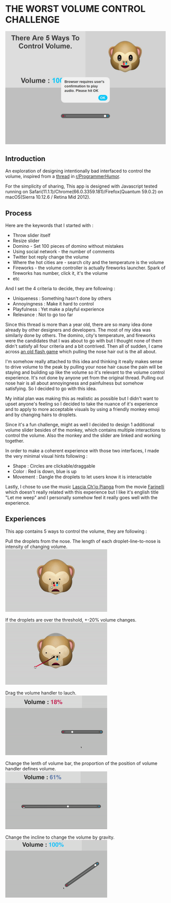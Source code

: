 # THE WORST VOLUME CONTROL CHALLENGE

<img src="./canvas/webgl/the-worst-volume-control/preview.JPG" width="640">

## Introduction

An exploration of designing intentionally bad interfaced to control the volume, inspired from a [thread](https://www.reddit.com/r/ProgrammerHumor/search?q=volume&restrict_sr=on) in [r/ProgrammerHumor](https://www.reddit.com/r/ProgrammerHumor/).

For the simplicity of sharing, This app is designed with Javascript tested running on Safari(11.1.1)/Chrome(66.0.3359.181)/Firefox(Quantum 59.0.2) on macOS(Sierra 10.12.6 / Retina Mid 2012).

## Process

Here are the keywords that I started with :

- Throw slider itself
- Resize slider
- Domino - Set 100 pieces of domino without mistakes
- Using social network - the number of comments
- Twitter bot reply change the volume
- Where the hot cities are - search city and the temperature is the volume
- Fireworks - the volume controller is actually fireworks launcher. Spark of fireworks has number, click it, it's the volume
- etc

And I set the 4 criteria to decide, they are following :

- Uniqueness : Something hasn't done by others
- Annoyingness : Make it hard to control
- Playfulness : Yet make a playful experience
- Relevance : Not to go too far

Since this thread is more than a year old, there are so many idea done already by other designers and developers. The most of my idea was similarly done by others. The domino, city's temperature, and fireworks were the candidates that I was about to go with but I thought none of them didn't satisfy all four criteria and a bit contrived. Then all of sudden, I came across [an old flash game](http://gamemonster.tistory.com/114) which pulling the nose hair out is the all about.

I'm somehow really attached to this idea and thinking it really makes sense to drive volume to the peak by pulling your nose hair cause the pain will be staying and building up like the volume so it's relevant to the volume control experience. It's not done by anyone yet from the original thread. Pulling out nose hair is all about annoyingness and painfulness but somehow satisfying. So I decided to go with this idea.

My initial plan was making this as realistic as possible but I didn't want to upset anyone's feeling so I decided to take the nuance of it's experience and to apply to more acceptable visuals by using a friendly monkey emoji and by changing hairs to droplets.

Since it's a fun challenge, might as well I decided to design 1 additional volume slider besides of the monkey, which contains multiple interactions to control the volume. Also the monkey and the slider are linked and working together.

In order to make a coherent experience with those two interfaces, I made the very minimal visual hints following :

- Shape : Circles are clickable/draggable
- Color : Red is down, blue is up
- Movement : Dangle the droplets to let users know it is interactable

Lastly, I chose to use the music [Lascia Ch'io Pianga](https://www.youtube.com/watch?v=WuSiuMuBLhM) from the movie [Farinelli](https://www.imdb.com/title/tt0109771/) which doesn't really related with this experience but I like it's english title "Let me weep" and I personally somehow feel it really goes well with the experience.

## Experiences

This app contains 5 ways to control the volume, they are following :

Pull the droplets from the nose. The length of each droplet-line-to-nose is intensity of changing volume.  
<img src="./canvas/webgl/the-worst-volume-control/preview0.gif" width="320">

If the droplets are over the threshold, +-20% volume changes.  
<img src="./canvas/webgl/the-worst-volume-control/preview1.gif" width="320">

Drag the volume handler to lauch.  
<img src="./canvas/webgl/the-worst-volume-control/preview2.gif" width="320">

Change the lenth of volume bar, the proportion of the position of volume handler defines volume.  
<img src="./canvas/webgl/the-worst-volume-control/preview3.gif" width="320">

Change the incline to change the volume by gravity.  
<img src="./canvas/webgl/the-worst-volume-control/preview4.gif" width="320">
